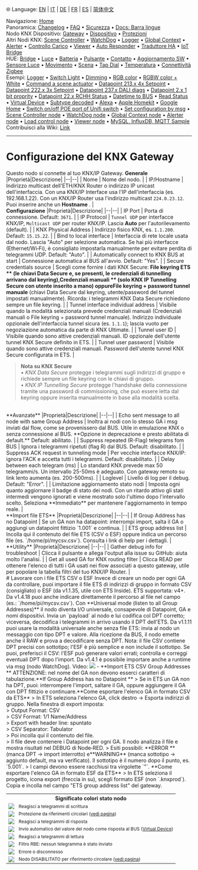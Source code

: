🌐 Language: [EN](/node-red-contrib-knx-ultimate/wiki/Gateway-configuration) | [IT](/node-red-contrib-knx-ultimate/wiki/it-Gateway-configuration) | [DE](/node-red-contrib-knx-ultimate/wiki/de-Gateway-configuration) | [FR](/node-red-contrib-knx-ultimate/wiki/fr-Gateway-configuration) | [ES](/node-red-contrib-knx-ultimate/wiki/es-Gateway-configuration) | [简体中文](/node-red-contrib-knx-ultimate/wiki/zh-CN-Gateway-configuration)
<!-- NAV START -->
Navigazione: [Home](/node-red-contrib-knx-ultimate/wiki/it-Home)  
Panoramica: [Changelog](https://github.com/Supergiovane/node-red-contrib-knx-ultimate/blob/master/CHANGELOG.md) • [FAQ](/node-red-contrib-knx-ultimate/wiki/it-FAQ-Troubleshoot) • [Sicurezza](/node-red-contrib-knx-ultimate/wiki/it-SECURITY) • [Docs: Barra lingue](/node-red-contrib-knx-ultimate/wiki/it-Docs-Language-Bar)  
Nodo KNX Dispositivo: [Gateway](/node-red-contrib-knx-ultimate/wiki/it-Gateway-configuration) • [Dispositivo](/node-red-contrib-knx-ultimate/wiki/it-Device) • [Protezioni](/node-red-contrib-knx-ultimate/wiki/it-Protections)  
Altri Nodi KNX: [Scene Controller](/node-red-contrib-knx-ultimate/wiki/it-SceneController-Configuration) • [WatchDog](/node-red-contrib-knx-ultimate/wiki/it-WatchDog-Configuration) • [Logger](/node-red-contrib-knx-ultimate/wiki/it-Logger-Configuration) • [Global Context](/node-red-contrib-knx-ultimate/wiki/it-GlobalVariable) • [Alerter](/node-red-contrib-knx-ultimate/wiki/it-Alerter-Configuration) • [Controllo Carico](/node-red-contrib-knx-ultimate/wiki/it-LoadControl-Configuration) • [Viewer](/node-red-contrib-knx-ultimate/wiki/it-knxUltimateViewer) • [Auto Responder](/node-red-contrib-knx-ultimate/wiki/it-KNXAutoResponder) • [Traduttore HA](/node-red-contrib-knx-ultimate/wiki/it-HATranslator) • [IoT Bridge](/node-red-contrib-knx-ultimate/wiki/it-IoT-Bridge-Configuration)  
HUE: [Bridge](/node-red-contrib-knx-ultimate/wiki/it-HUE+Bridge+configuration) • [Luce](/node-red-contrib-knx-ultimate/wiki/it-HUE+Light) • [Batteria](/node-red-contrib-knx-ultimate/wiki/it-HUE+Battery) • [Pulsante](/node-red-contrib-knx-ultimate/wiki/it-HUE+Button) • [Contatto](/node-red-contrib-knx-ultimate/wiki/it-HUE+Contact+sensor) • [Aggiornamento SW](/node-red-contrib-knx-ultimate/wiki/it-HUE+Device+software+update) • [Sensore Luce](/node-red-contrib-knx-ultimate/wiki/it-HUE+Light+sensor) • [Movimento](/node-red-contrib-knx-ultimate/wiki/it-HUE+Motion) • [Scena](/node-red-contrib-knx-ultimate/wiki/it-HUE+Scene) • [Tap Dial](/node-red-contrib-knx-ultimate/wiki/it-HUE+Tapdial) • [Temperatura](/node-red-contrib-knx-ultimate/wiki/it-HUE+Temperature+sensor) • [Connettività Zigbee](/node-red-contrib-knx-ultimate/wiki/it-HUE+Zigbee+connectivity)  
Esempi: [Logger](/node-red-contrib-knx-ultimate/wiki/it-Logger-Sample) • [Switch Light](/node-red-contrib-knx-ultimate/wiki/-Sample---Switch-light) • [Dimming](/node-red-contrib-knx-ultimate/wiki/-Sample---Dimming) • [RGB color](/node-red-contrib-knx-ultimate/wiki/-Sample---RGB-Color) • [RGBW color + White](/node-red-contrib-knx-ultimate/wiki/-Sample---RGBW-Color-plus-White) • [Command a scene actuator](/node-red-contrib-knx-ultimate/wiki/-Sample---Control-a-scene-actuator) • [Datapoint 213.x 4x Setpoint](/node-red-contrib-knx-ultimate/wiki/-Sample---DPT213) • [Datapoint 222.x 3x Setpoint](/node-red-contrib-knx-ultimate/wiki/-Sample---DPT222) • [Datapoint 237.x DALI diags](/node-red-contrib-knx-ultimate/wiki/-Sample---DPT237) • [Datapoint 2.x 1 bit proprity](/node-red-contrib-knx-ultimate/wiki/-Sample---DPT2) • [Datapoint 22.x RCHH Status](/node-red-contrib-knx-ultimate/wiki/-Sample---DPT22) • [Datetime to BUS](/node-red-contrib-knx-ultimate/wiki/-Sample---DateTime-to-BUS) • [Read Status](/node-red-contrib-knx-ultimate/wiki/-Sample---Read-value-from-Device) • [Virtual Device](/node-red-contrib-knx-ultimate/wiki/-Sample---Virtual-Device) • [Subtype decoded](/node-red-contrib-knx-ultimate/wiki/-Sample---Subtype) • [Alexa](/node-red-contrib-knx-ultimate/wiki/-Sample---Alexa) • [Apple Homekit](/node-red-contrib-knx-ultimate/wiki/-Sample---Apple-Homekit) • [Google Home](/node-red-contrib-knx-ultimate/wiki/-Sample---Google-Assistant) • [Switch on/off POE port of Unifi switch](/node-red-contrib-knx-ultimate/wiki/-Sample---UnifiPOE) • [Set configuration by msg](/node-red-contrib-knx-ultimate/wiki/-Sample-setConfig) • [Scene Controller node](/node-red-contrib-knx-ultimate/wiki/Sample-Scene-Node) • [WatchDog node](/node-red-contrib-knx-ultimate/wiki/-Sample---WatchDog) • [Global Context node](/node-red-contrib-knx-ultimate/wiki/SampleGlobalContextNode) • [Alerter node](/node-red-contrib-knx-ultimate/wiki/SampleAlerter) • [Load control node](/node-red-contrib-knx-ultimate/wiki/SampleLoadControl) • [Viewer node](/node-red-contrib-knx-ultimate/wiki/knxUltimateViewer) • [MySQL, InfluxDB, MQTT Sample](/node-red-contrib-knx-ultimate/wiki/Sample-KNX2MQTT-KNX2MySQL-KNX2InfluxDB)  
Contribuisci alla Wiki: [Link](/node-red-contrib-knx-ultimate/wiki/it-Manage-Wiki)
<!-- NAV END -->
---
# Configurazione del KNX Gateway
Questo nodo si connette al tuo KNX/IP Gateway.
**Generale**
|Proprietà|Descrizione|
|--|--|
| Nome | Nome del nodo. |
| IP/Hostname | Indirizzo multicast dell'ETH/KNX Router o indirizzo IP unicast dell'interfaccia. Con una KNX/IP Interface usa l'IP dell'interfaccia (es. 192.168.1.22). Con un KNX/IP Router usa l'indirizzo multicast `224.0.23.12`. Puoi inserire anche un **Hostname** . |
<br/>
**Configurazione**
|Proprietà|Descrizione|
|--|--|
| IP Port | Porta di connessione. Default: `3671`. |
| IP Protocol | `Tunnel UDP` per interfacce KNX/IP, `Multicast UDP` per router KNX/IP. Lascia **Auto** per l'autorilevamento (default). |
| KNX Physical Address | Indirizzo fisico KNX, es. `1.1.200`. Default: `15.15.22`. |
| Bind to local interface | Interfaccia di rete locale usata dal nodo. Lascia "Auto" per selezione automatica. Se hai più interfacce (Ethernet/Wi‑Fi), è consigliato impostarla manualmente per evitare perdita di telegrammi UDP. Default: "Auto". |
| Automatically connect to KNX BUS at start | Connessione automatica al BUS all'avvio. Default: "Yes". |
| Secure credentials source | Scegli come fornire i dati KNX Secure: **File keyring ETS ** (le chiavi Data Secure e, se presenti, le credenziali di tunnelling arrivano dal keyring),**Credenziali manuali ** (solo KNX IP Tunnelling Secure con utente inserito a mano) oppure**File keyring + password tunnel manuale** (chiavi Data Secure dal keyring, utente/password del tunnel impostati manualmente). Ricorda: i telegrammi KNX Data Secure richiedono sempre un file keyring. |
| Tunnel interface individual address | Visibile quando la modalità selezionata prevede credenziali manuali (Credenziali manuali o File keyring + password tunnel manuale). Indirizzo individuale opzionale dell'interfaccia tunnel sicura (es. `1.1.1`); lascia vuoto per negoziazione automatica da parte di KNX Ultimate. |
| Tunnel user ID | Visibile quando sono attive credenziali manuali. ID opzionale dell'utente tunnel KNX Secure definito in ETS. |
| Tunnel user password | Visibile quando sono attive credenziali manuali. Password dell'utente tunnel KNX Secure configurata in ETS. |
> **Nota su KNX Secure** \
> • _KNX Data Secure_ protegge i telegrammi sugli indirizzi di gruppo e richiede sempre un file keyring con le chiavi di gruppo.\
> • _KNX IP Tunnelling Secure_ protegge l'handshake della connessione tramite una password di commissioning, che può essere letta dal keyring oppure inserita manualmente in base alla modalità scelta.
<br/>
**Avanzate**
|Proprietà|Descrizione|
|--|--|
| Echo sent message to all node with same Group Address | Inoltra ai nodi con lo stesso GA i msg inviati dal flow, come se provenissero dal BUS. Utile in emulazione KNX o senza connessione al BUS. **Opzione in deprecazione e presto abilitata di default.** Default: abilitato. |
| Suppress repeated (R-Flag) telegrams fom BUS | Ignora i telegrammi ripetuti (flag R) dal BUS. Default: disabilitato. |
| Suppress ACK request in tunneling mode | Per vecchie interfacce KNX/IP: ignora l'ACK e accetta tutti i telegrammi. Default: disabilitato. |
| Delay between each telegram (ms) | Lo standard KNX prevede max 50 telegrammi/s. Un intervallo 25-50ms è adeguato. Con gateway remoto su link lento aumenta (es. 200-500ms). |
| Loglevel | Livello di log per il debug. Default: "Error". |
| Limitazione aggiornamento stato nodi | Imposta ogni quanto aggiornare il badge di stato dei nodi. Con un ritardo attivo gli stati intermedi vengono ignorati e viene mostrato solo l'ultimo dopo l'intervallo scelto. Seleziona **Immediato** per mantenere l'aggiornamento in tempo reale. |
<br/>
**Import file ETS**
|Proprietà|Descrizione|
|--|--|
| If Group Address has no Datapoint | Se un GA non ha datapoint: interrompi import, salta il GA o aggiungi un datapoint fittizio `1.001` e continua. |
| ETS group address list | Incolla qui il contenuto del file ETS (CSV o ESF) oppure indica un percorso file (es. `/home/pi/mycsv.csv`). Consulta i link di help per i dettagli. |
<br/>
**Utility**
|Proprietà|Descrizione|
|--|--|
| Gather debug info for troubleshoot | Clicca il pulsante e allega l'output alla issue su GitHub: aiuta molto l'analisi. |
| Get all used GA for KNX routing filter | Clicca READ per ottenere l'elenco di tutti i GA usati nei flow associati a questo gateway, utile per popolare la tabella filtri del tuo KNX/IP Router. |
<br/>
# Lavorare con i file ETS CSV o ESF
Invece di creare un nodo per ogni GA da controllare, puoi importare il file ETS di indirizzi di gruppo in formato CSV (consigliato) o ESF (da v1.1.35, utile con ETS Inside). ETS supportata: v4+.
Da v1.4.18 puoi anche indicare direttamente il percorso al file nel campo (es.: `/home/pi/mycsv.csv`).
Con **Universal mode (listen to all Group Addresses)** il nodo diventa I/O universale, consapevole di Datapoint, GA e nomi dispositivi. Invia un `payload` al nodo e lui codifica col DPT corretto; viceversa, decodifica i telegrammi in arrivo usando il DPT dell'ETS.
Da v1.1.11 puoi usare la modalità universale anche senza file ETS: invia al nodo un messaggio con tipo DPT e valore. Alla ricezione da BUS, il nodo emette anche il RAW e prova a decodificare senza DPT.
Nota: il file CSV contiene DPT precisi con sottotipo; l'ESF è più semplice e non include il sottotipo. Se puoi, preferisci il CSV: l'ESF può generare valori errati; controlla e correggi eventuali DPT dopo l'import. Da v1.4.1 è possibile importare anche a runtime via msg (nodo WatchDog).
Video: <a href="https://youtu.be/egRbR_KwP9I"><img src='https://raw.githubusercontent.com/Supergiovane/node-red-contrib-knx-ultimate/master/img/yt.png'></a>
- **Import ETS CSV Group Addresses ** ATTENZIONE: nel nome del GA non devono esserci caratteri di tabulazione.**If Group Address has no Datapoint ** > Se in ETS un GA non ha DPT, puoi: interrompere l'import, saltare il GA, oppure aggiungere il GA con DPT fittizio e continuare.**Come esportare l'elenco GA in formato CSV da ETS**
> In ETS seleziona l'elenco GA, click destro → Esporta indirizzi di gruppo. Nella finestra di export imposta:<br/>
> Output Format: CSV<br/>
> CSV Format: 1/1 Name/Address<br/>
> Export with header line: spuntato<br/>
> CSV Separator: Tabulator<br/>
> Poi incolla qui il contenuto del file.<br/>
> Il file deve contenere i Datapoint per ogni GA. Il nodo analizza il file e mostra risultati nel DEBUG di Node‑RED.
> Esiti possibili: **ERROR ** (manca DPT → import interrotto) e**WARNING** (manca sottotipo → aggiunto default, ma va verificato). Il sottotipo è il numero dopo il punto, es. `5.001`.
> I campi devono essere racchiusi tra virgolette `"`.
**Come esportare l'elenco GA in formato ESF da ETS**
> In ETS seleziona il progetto, icona export (freccia in su), scegli formato ESF (non `.knxprod`). Copia e incolla nel campo "ETS group address list" del gateway.
<p>
    <table style="font-size:12px">
        <tr><th colspan="2" style="font-size:14px">Significato colori stato nodo</th></tr>
        <tr><td><img src="https://raw.githubusercontent.com/Supergiovane/node-red-contrib-knx-ultimate/master/img/greendot.png"></td><td>Reagisci a telegrammi di scrittura</td></tr>
        <tr><td><img src="https://raw.githubusercontent.com/Supergiovane/node-red-contrib-knx-ultimate/master/img/greenring.png"></td><td>Protezione da riferimenti circolari (<a href="https://github.com/Supergiovane/node-red-contrib-knx-ultimate/wiki" target="_blank">vedi pagina</a>)</td></tr>
        <tr><td><img src="https://raw.githubusercontent.com/Supergiovane/node-red-contrib-knx-ultimate/master/img/bluedot.png"></td><td>Reagisci a telegrammi di risposta</td></tr>
        <tr><td><img src="https://raw.githubusercontent.com/Supergiovane/node-red-contrib-knx-ultimate/master/img/bluering.png"></td><td>Invio automatico del valore del nodo come risposta al BUS (<a href="/node-red-contrib-knx-ultimate/wiki/-Sample---Virtual-Device" target="_blank">Virtual Device</a>)</td></tr>
        <tr><td><img src="https://raw.githubusercontent.com/Supergiovane/node-red-contrib-knx-ultimate/master/img/greudot.png"></td><td>Reagisci a telegrammi di lettura</td></tr>
        <tr><td><img src="https://raw.githubusercontent.com/Supergiovane/node-red-contrib-knx-ultimate/master/img/greyring.png"></td><td>Filtro RBE: nessun telegramma è stato inviato</td></tr>
        <tr><td><img src="https://raw.githubusercontent.com/Supergiovane/node-red-contrib-knx-ultimate/master/img/reddot.png"></td><td>Errore o disconnesso</td></tr>
        <tr><td><img src="https://raw.githubusercontent.com/Supergiovane/node-red-contrib-knx-ultimate/master/img/redring.png"></td><td>Nodo DISABILITATO per riferimento circolare (<a href="https://github.com/Supergiovane/node-red-contrib-knx-ultimate/wiki" target="_blank">vedi pagina</a>)</td></tr>
    </table>
</p>
